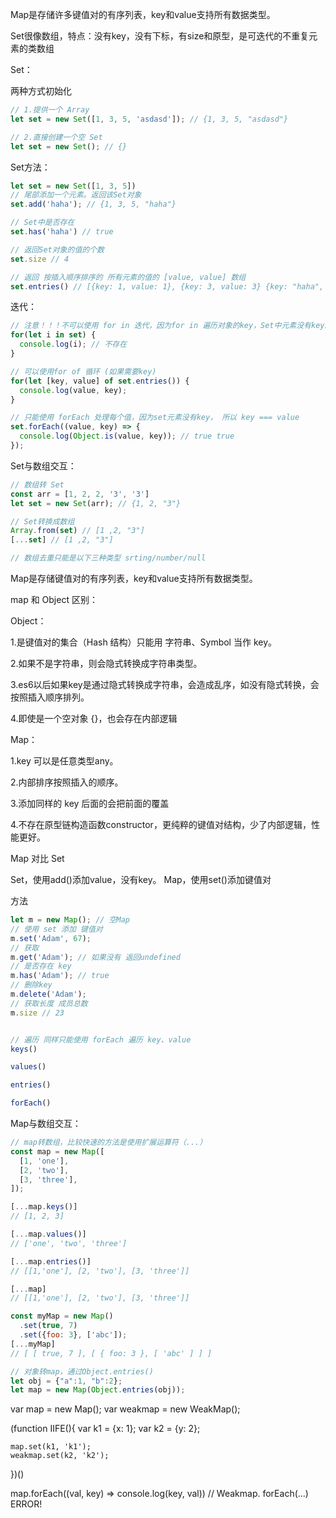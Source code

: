 

Map是存储许多键值对的有序列表，key和value支持所有数据类型。

Set很像数组，特点：没有key，没有下标，有size和原型，是可迭代的不重复元素的类数组



Set：

两种方式初始化 
```javascript
// 1.提供一个 Array
let set = new Set([1, 3, 5, 'asdasd']); // {1, 3, 5, "asdasd"} 

// 2.直接创建一个空 Set
let set = new Set(); // {}
```

Set方法：
```javascript
let set = new Set([1, 3, 5])
// 尾部添加一个元素。返回该Set对象
set.add('haha'); // {1, 3, 5, "haha"}

// Set中是否存在
set.has('haha') // true

// 返回Set对象的值的个数 
set.size // 4

// 返回 按插入顺序排序的 所有元素的值的 [value, value] 数组
set.entries() // [{key: 1, value: 1}, {key: 3, value: 3} {key: "haha", value: "haha"}]

```

迭代：
```javascript
// 注意！！！不可以使用 for in 迭代，因为for in 遍历对象的key，Set中元素没有key。
for(let i in set) {
  console.log(i); // 不存在
}

// 可以使用for of 循环 (如果需要key)
for(let [key, value] of set.entries()) {
  console.log(value, key);
}

// 只能使用 forEach 处理每个值，因为set元素没有key， 所以 key === value
set.forEach((value, key) => {
  console.log(Object.is(value, key)); // true true
}); 

```

Set与数组交互：
```javascript
// 数组转 Set
const arr = [1, 2, 2, '3', '3']
let set = new Set(arr); // {1, 2, "3"}

// Set转换成数组
Array.from(set) // [1 ,2, "3"]
[...set] // [1 ,2, "3"]

// 数组去重只能是以下三种类型 srting/number/null

```





Map是存储键值对的有序列表，key和value支持所有数据类型。

map 和 Object 区别：

Object：

1.是键值对的集合（Hash 结构）只能用 字符串、Symbol 当作 key。

2.如果不是字符串，则会隐式转换成字符串类型。

3.es6以后如果key是通过隐式转换成字符串，会造成乱序，如没有隐式转换，会按照插入顺序排列。

4.即使是一个空对象 {}，也会存在内部逻辑


Map：

1.key 可以是任意类型any。

2.内部排序按照插入的顺序。

3.添加同样的 key 后面的会把前面的覆盖

4.不存在原型链构造函数constructor，更纯粹的键值对结构，少了内部逻辑，性能更好。


Map 对比 Set

Set，使用add()添加value，没有key。
Map，使用set()添加键值对


方法
```javascript
let m = new Map(); // 空Map
// 使用 set 添加 键值对
m.set('Adam', 67);
// 获取
m.get('Adam'); // 如果没有 返回undefined
// 是否存在 key
m.has('Adam'); // true
// 删除key
m.delete('Adam');
// 获取长度 成员总数
m.size // 23


// 遍历 同样只能使用 forEach 遍历 key、value
keys()

values()

entries()

forEach()
```

Map与数组交互：
```javascript
// map转数组，比较快速的方法是使用扩展运算符（...）
const map = new Map([
  [1, 'one'],
  [2, 'two'],
  [3, 'three'],
]);

[...map.keys()]
// [1, 2, 3]

[...map.values()]
// ['one', 'two', 'three']

[...map.entries()]
// [[1,'one'], [2, 'two'], [3, 'three']]

[...map]
// [[1,'one'], [2, 'two'], [3, 'three']]

const myMap = new Map()
  .set(true, 7)
  .set({foo: 3}, ['abc']);
[...myMap]
// [ [ true, 7 ], [ { foo: 3 }, [ 'abc' ] ] ]
```

```javascript
// 对象转map，通过Object.entries()
let obj = {"a":1, "b":2};
let map = new Map(Object.entries(obj));
```

var map = new Map();
var weakmap = new WeakMap();

(function IIFE(){
    var k1 = {x: 1};
    var k2 = {y: 2};

    map.set(k1, 'k1');
    weakmap.set(k2, 'k2');
})()

map.forEach((val, key) => console.log(key, val))
// Weakmap. forEach(...) ERROR!